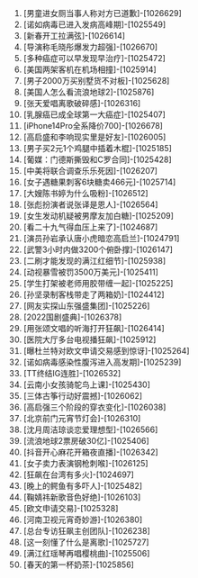 
1. [男童进女厕当事人称对方已道歉]-[1026629]
1. [诺如病毒已进入发病高峰期]-[1025549]
1. [新春开工拉满弦]-[1026614]
1. [导演称毛晓彤爆发力超强]-[1026670]
1. [多种癌症可以早发现早治疗]-[1025472]
1. [美国两架客机在机场相撞]-[1025914]
1. [男子2000万买别墅货不对板]-[1025628]
1. [美国人怎么看流浪地球2]-[1025876]
1. [张天爱唱离歌破碎感]-[1026316]
1. [乳腺癌已成全球第一大癌症]-[1025407]
1. [iPhone14Pro全系降价700]-[1026678]
1. [高启盛和李响现实里是好友]-[1026005]
1. [男子买2元1个鸡腿中插着木棍]-[1025185]
1. [葡媒：门德斯撕毁和C罗合同]-[1025428]
1. [中美将联合调查乐乐死因]-[1026207]
1. [女子遇糖果刺客6块糖卖466元]-[1025714]
1. [大嫂陈书婷为什么吸粉]-[1026512]
1. [张彪扮演者说张译是恩人]-[1026564]
1. [女生发动机疑被男摩友加白糖]-[1025209]
1. [看二十九气得血压上来了]-[1024687]
1. [演员孙岩承认唐小虎暗恋高启兰]-[1024791]
1. [武警3小时内做3200个俯卧撑]-[1026147]
1. [二刷才能发现的满江红细节]-[1025938]
1. [动视暴雪被罚3500万美元]-[1025411]
1. [学生打架被老师用胶带缠一起]-[1025225]
1. [孙坚录制客栈带走了两箱奶]-[1024412]
1. [网友实探山东强盛集团]-[1025226]
1. [2022国剧盛典]-[1026378]
1. [用张颂文唱的听海打开狂飙]-[1026414]
1. [医院大厅多台电视播狂飙]-[1025912]
1. [曝杜兰特对欧文申请交易感到惊讶]-[1025264]
1. [诺如病毒感染性腹泻进入高发期]-[1025239]
1. [TT终结IG连胜]-[1026532]
1. [云南小女孩骑鸵鸟上课]-[1025430]
1. [三体古筝行动好震撼]-[1026062]
1. [高启强三个阶段的穿衣变化]-[1026038]
1. [北京前门元宵节灯会]-[1026310]
1. [沈月周洁琼谈恋爱理想型]-[1026566]
1. [流浪地球2票房破30亿]-[1025406]
1. [抖音开心麻花开箱夜直播]-[1026342]
1. [女子卖力表演钢枪刺喉]-[1026125]
1. [狂飙在台湾有多火]-[1024697]
1. [晚上的鳄鱼有多吓人]-[1025482]
1. [鞠婧祎新歌音色好绝]-[1026103]
1. [欧文申请交易]-[1025328]
1. [河南卫视元宵奇妙游]-[1026380]
1. [总台专访狂飙主创团队]-[1026238]
1. [这一刻懂了什么是离歌]-[1025727]
1. [满江红瑶琴再唱樱桃曲]-[1025506]
1. [春天的第一杯奶茶]-[1025856]